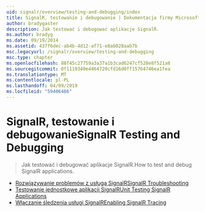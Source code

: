 ```yaml
---
uid: signalr/overview/testing-and-debugging/index
title: SignalR, testowanie i debugowanie | Dokumentacja firmy Microsoft
author: bradygaster
description: Jak testować i debugować aplikacje SignalR.
ms.author: bradyg
ms.date: 09/19/2014
ms.assetid: 437f6dec-ab4b-4d12-af71-e8ab028aab7b
msc.legacyurl: /signalr/overview/testing-and-debugging
msc.type: chapter
ms.openlocfilehash: 88f45c27759a3a37a1b3cad6247cf528e8f521a8
ms.sourcegitcommit: 0f1119340e4464720cfd16d0ff15764746ea1fea
ms.translationtype: MT
ms.contentlocale: pl-PL
ms.lasthandoff: 04/09/2019
ms.locfileid: "59406486"
---
```

# <a name="signalr-testing-and-debugging"></a><span data-ttu-id="2431f-103">SignalR, testowanie i debugowanie</span><span class="sxs-lookup"><span data-stu-id="2431f-103">SignalR Testing and Debugging</span></span>

> <span data-ttu-id="2431f-104">Jak testować i debugować aplikacje SignalR.</span><span class="sxs-lookup"><span data-stu-id="2431f-104">How to test and debug SignalR applications.</span></span>


- [<span data-ttu-id="2431f-105">Rozwiązywanie problemów z usługą SignalR</span><span class="sxs-lookup"><span data-stu-id="2431f-105">SignalR Troubleshooting</span></span>](troubleshooting.md)
- [<span data-ttu-id="2431f-106">Testowanie jednostkowe aplikacji SignalR</span><span class="sxs-lookup"><span data-stu-id="2431f-106">Unit Testing SignalR Applications</span></span>](unit-testing-signalr-applications.md)
- [<span data-ttu-id="2431f-107">Włączanie śledzenia usługi SignalR</span><span class="sxs-lookup"><span data-stu-id="2431f-107">Enabling SignalR Tracing</span></span>](enabling-signalr-tracing.md)
